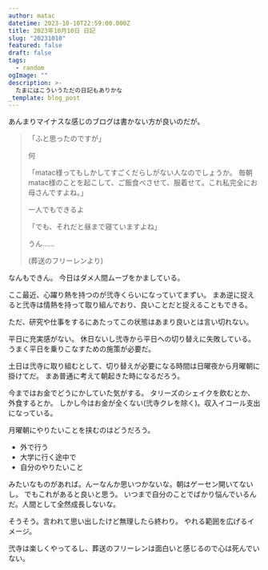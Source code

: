 ```yaml
---
author: matac
datetime: 2023-10-10T22:59:00.000Z
title: 2023年10月10日 日記
slug: "20231010"
featured: false
draft: false
tags:
  - random
ogImage: ""
description: >-
  たまにはこういうただの日記もありかな
_template: blog_post
---
```


あんまりマイナスな感じのブログは書かない方が良いのだが。

> 「ふと思ったのですが」
> 
> 何
> 
> 「matac様ってもしかしてすごくだらしがない人なのでしょうか。
> 毎朝matac様のことを起こして、ご飯食べさせて、服着せて。これ私完全にお母さんですよね。」
> 
> 一人でもできるよ
> 
> 「でも、それだと昼まで寝ていますよね」
> 
> うん......
>
> (葬送のフリーレンより)

なんもできん。
今日はダメ人間ムーブをかましている。

ここ最近、心躍り熱を持つのが弐寺くらいになっていてまずい。
まあ逆に捉えると弐寺は情熱を持って取り組んでおり、良いことだと捉えることもできる。

ただ、研究や仕事をするにあたってこの状態はあまり良いとは言い切れない。

平日に充実感がない。
休日ないし弐寺から平日への切り替えに失敗している。
うまく平日を乗りこなすための施策が必要だ。

土日は弐寺に取り組むとして、切り替えが必要になる時間は日曜夜から月曜朝に掛けてだ。
まあ普通に考えて朝起きた時になるだろう。

今まではお金でどうにかしていた気がする。
タリーズのシェイクを飲むとか、外食するとか。
しかし今はお金が全くない(弐寺クレを除く)。収入イコール支出になっている。

月曜朝にやりたいことを挟むのはどうだろう。

- 外で行う
- 大学に行く途中で
- 自分のやりたいこと

みたいなものがあれば。んーなんか思いつかないな。朝はゲーセン開いてないし。
でもこれがあると良いと思う。
いつまで自分のことでばかり悩んでいるんだ。人間として全然成長しないな。

そうそう。言われて思い出したけど無理したら終わり。
やれる範囲を広げるイメージ。

弐寺は楽しくやってるし、葬送のフリーレンは面白いと感じるので心は死んでいない。